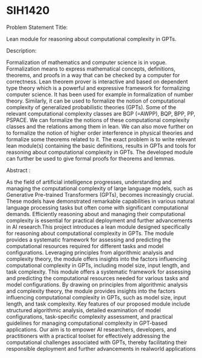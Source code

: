 # SIH1420
Problem Statement Title:

Lean module for reasoning about computational complexity in GPTs.

Description:

Formalization of mathematics and computer science is in vogue. Formalization means to express mathematical concepts, definitions, theorems, and proofs in a way that can be checked by a computer for correctness. Lean theorem prover is interactive and based on dependent type theory which is a powerful and expressive framework for formalizing computer science. It has been used for example in formalization of number theory. Similarly, it can be used to formalize the notion of computational complexity of generalized probabilistic theories (GPTs). Some of the relevant computational complexity classes are BGP (=AWPP), BQP, BPP, PP, PSPACE. We can formalize the notions of these computational complexity classes and the relations among them in lean. We can also move further on to formalize the notion of higher order interference in physical theories and formalize some theorems related to it. The exact problem is to write relevant lean module(s) containing the basic definitions, results in GPTs and tools for reasoning about computational complexity in GPTs. The developed module can further be used to give formal proofs for theorems and lemmas.

Abstract :

As the field of artificial intelligence progresses, understanding and managing the computational complexity of large language models, such as Generative Pre-trained Transformers (GPTs), becomes increasingly crucial. These models have demonstrated remarkable capabilities in various natural language processing tasks but often come with significant computational demands. Efficiently reasoning about and managing their computational complexity is essential for practical deployment and further advancements in AI research.This project introduces a lean module designed specifically for reasoning about computational complexity in GPTs. The module provides a systematic framework for assessing and predicting the computational resources required for different tasks and model configurations. Leveraging principles from algorithmic analysis and complexity theory, the module offers insights into the factors influencing computational complexity in GPTs, including model size, input length, and task complexity. This module offers a systematic framework for assessing and predicting the computational resources needed for various tasks and model configurations. By drawing on principles from algorithmic analysis and complexity theory, the module provides insights into the factors influencing computational complexity in GPTs, such as model size, input length, and task complexity. Key features of our proposed module include structured algorithmic analysis, detailed examination of model configurations, task-specific complexity assessment, and practical guidelines for managing computational complexity in GPT-based applications. Our aim is to empower AI researchers, developers, and practitioners with a practical toolset for effectively addressing the computational challenges associated with GPTs, thereby facilitating their responsible deployment and further advancements in realworld applications
